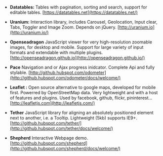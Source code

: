 * **Datatables:** Tables with pagination, sorting and search, support for editable tables. [https://datatables.net](https://datatables.net/)

* **Uranium:** Interaction library, includes Carousel, Geolocation, Input clear, Tabs, Toggler and Image Zoom. Depends on jQuery.  [http://uranium.io](http://uranium.io/)

* **Openseadragon** JavaScript viewer for very high-resolution zoomable images, for desktop and mobile. Support for large variety of input formats and extendable with multiple plugins. [http://openseadragon.github.io](http://openseadragon.github.io/)

* **Pace** Navigation and or Ajax progress inidcator. Complete Api and fully stylable. [http://github.hubspot.com/odometer](http://github.hubspot.com/odometer/docs/welcome/)

* **Leaflet :** Open source alternative to google maps, developed for mobile first. Powerred by OpenStreetMap data. Very lightweight and with a host of features and plugins. Used by facebook, github, flickr, pininterest...  [http://leafletjs.com](http://leafletjs.com/)

* **Tether** JavaScript library for aligning an absolutely positioned element next to another, i.e. a Tooltip. Lightweight (5kb) supports IE9+. [http://github.hubspot.com/tether/](http://github.hubspot.com/tether/docs/welcome/)

* **Shepherd** Interactive Webpage demo. [http://github.hubspot.com/shepherd](http://github.hubspot.com/shepherd/docs/welcome/)
 

